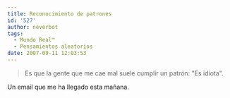 ```yaml
---
title: Reconocimiento de patrones
id: '527'
author: neverbot
tags:
  - Mundo Real™
  - Pensamientos aleatorios
date: 2007-09-11 12:03:53
---
```


> Es que la gente que me cae mal suele cumplir un patrón: "Es idiota".

Un email que me ha llegado esta mañana.
